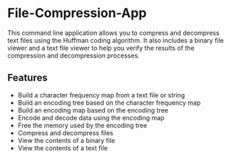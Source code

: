 # File-Compression-App
This command line application allows you to compress and decompress text files using the Huffman coding algorithm. It also includes a binary file viewer and a text file viewer to help you verify the results of the compression and decompression processes.


## Features
+ Build a character frequency map from a text file or string
+ Build an encoding tree based on the character frequency map
+ Build an encoding map based on the encoding tree
+ Encode and decode data using the encoding map
+ Free the memory used by the encoding tree
+ Compress and decompress files
+ View the contents of a binary file
+ View the contents of a text file

